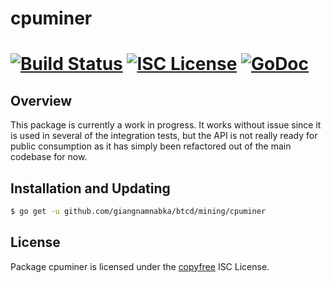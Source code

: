 cpuminer
========

[![Build Status](https://github.com/giangnamnabka/btcd/workflows/Build%20and%20Test/badge.svg)](https://github.com/giangnamnabka/btcd/actions)
[![ISC License](http://img.shields.io/badge/license-ISC-blue.svg)](http://copyfree.org)
[![GoDoc](https://img.shields.io/badge/godoc-reference-blue.svg)](https://pkg.go.dev/github.com/giangnamnabka/btcd/mining/cpuminer)
=======

## Overview

This package is currently a work in progress.  It works without issue since it
is used in several of the integration tests, but the API is not really ready for
public consumption as it has simply been refactored out of the main codebase for
now.

## Installation and Updating

```bash
$ go get -u github.com/giangnamnabka/btcd/mining/cpuminer
```

## License

Package cpuminer is licensed under the [copyfree](http://copyfree.org) ISC
License.

